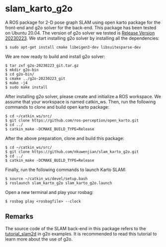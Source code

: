 # slam_karto_g2o
A ROS package for 2-D pose graph SLAM using open karto package for the front-end and g2o solver for the back-end. This package has been tested on Ubuntu 20.04. The version of g2o solver we tested is [Release Version 20230223](https://github.com/RainerKuemmerle/g2o/releases/tag/20230223_git). We start installing g2o solver by installing all the dependencies:
```
$ sudo apt-get install cmake libeigen3-dev libsuitesparse-dev
```
We are now ready to build and install g2o solver:
```
$ tar zxf g2o-20230223_git.tar.gz
$ mkdir g2o-bin
$ cd g2o-bin/
$ cmake ../g2o-20230223_git
$ make -j4
$ sudo make install
```

After installing g2o solver, please create and initialize a ROS workspace. We assume that your workspace is named catkin_ws. Then, run the following commands to clone and build open karto package:
```
$ cd ~/catkin_ws/src/
$ git clone https://github.com/ros-perception/open_karto.git
$ cd ../
$ catkin_make -DCMAKE_BUILD_TYPE=Release
```

After the above preparation, clone and build this package:
```
$ cd ~/catkin_ws/src/
$ git clone https://github.com/nkuwenjian/slam_karto_g2o.git
$ cd ../
$ catkin_make -DCMAKE_BUILD_TYPE=Release
```

Finally, run the following commands to launch Karto SLAM:
```
$ source ~/catkin_ws/devel/setup.bash
$ roslaunch slam_karto_g2o slam_karto_g2o.launch
```

Open a new terminal and play your rosbag:
```
$ rosbag play <rosbagfile> --clock
```

## Remarks
The source code of the SLAM back-end in this package refers to the [tutorial_slam2d](https://github.com/RainerKuemmerle/g2o/blob/master/g2o/examples/tutorial_slam2d/tutorial_slam2d.cpp) in g2o examples. It is recommended to read this tutorial to learn more about the use of g2o.
